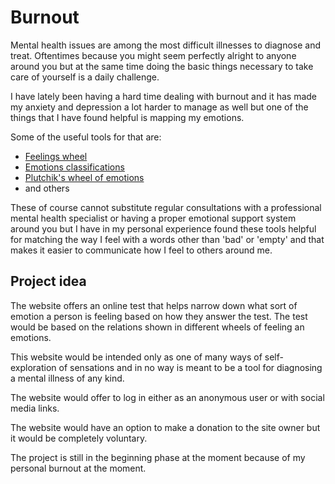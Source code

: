 # Burnout

Mental health issues are among the most difficult illnesses to diagnose and treat. Oftentimes because you might seem perfectly alright to anyone around you but at the same time doing the basic things necessary to take care of yourself is a daily challenge.

I have lately been having a hard time dealing with burnout and it has made my anxiety and depression a lot harder to manage as well but one of the things that I have found helpful is mapping my emotions. 

Some of the useful tools for that are:

- [Feelings wheel](https://feelingswheel.com/)
- [Emotions classifications](https://en.wikipedia.org/wiki/Emotion_classification)
- [Plutchik's wheel of emotions](https://www.betterup.com/blog/emotion-wheel)
- and others

These of course cannot substitute regular consultations with a professional mental health specialist or having a proper emotional support system around you but I have in my personal experience found these tools helpful for matching the way I feel with a words other than 'bad' or 'empty' and that makes it easier to communicate how I feel to others around me.

## Project idea

The website offers an online test that helps narrow down what sort of emotion a person is feeling based on how they answer the test. The test would be based on the relations shown in different wheels of feeling an emotions.

This website would be intended only as one of many ways of self-exploration of sensations and in no way is meant to be a tool for diagnosing a mental illness of any kind.

The website would offer to log in either as an anonymous user or with social media links.

The website would have an option to make a donation to the site owner but it would be completely voluntary. 

The project is still in the beginning phase at the moment because of my personal burnout at the moment.